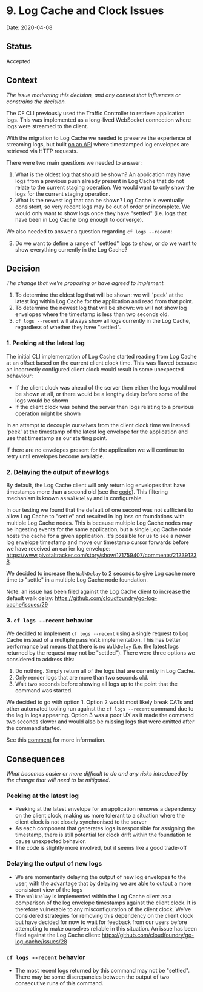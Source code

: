 # 9. Log Cache and Clock Issues

Date: 2020-04-08

## Status

Accepted

## Context

_The issue motivating this decision, and any context that influences or constrains the decision._

The CF CLI previously used the Traffic Controller to retrieve application logs.
This was implemented as a long-lived WebSocket connection where logs were
streamed to the client.

With the migration to Log Cache we needed to preserve the experience of
streaming logs, but built [on an
API](https://github.com/cloudfoundry/log-cache-release/blob/f08a3081c029d133300b1d6cb5ea8ebbd2108874/src/README.md)
where timestamped log envelopes are retrieved via HTTP requests.

There were two main questions we needed to answer:

1. What is the oldest log that should be shown?
   An application may have logs from a previous push already present in Log Cache
   that do not relate to the current staging operation. We would want to only
   show the logs for the current staging operation.
2. What is the newest log that can be shown?
   Log Cache is eventually consistent, so very recent logs may be out of order
   or incomplete. We would only want to show logs once they have "settled" (i.e.
   logs that have been in Log Cache long enough to converge).

We also needed to answer a question regarding `cf logs --recent`:

3. Do we want to define a range of "settled" logs to show, or do we want to show everything currently in the Log Cache?

## Decision

_The change that we're proposing or have agreed to implement._

1. To determine the oldest log that will be shown: we will 'peek' at the latest log within
   Log Cache for the application and read from that point.
2. To determine the newest log that will be shown: we will not show log envelopes where the
   timestamp is less than two seconds old.
3. `cf logs --recent` will always show all logs currently in the Log Cache, regardless of whether they have "settled".

### 1. Peeking at the latest log

The initial CLI implementation of Log Cache started reading from Log Cache at an
offset based on the current client clock time. This was flawed because an
incorrectly configured client clock would result in some unexpected behaviour:

* If the client clock was ahead of the server then either the logs would not be
  shown at all, or there would be a lengthy delay before some of the logs would
  be shown
* If the client clock was behind the server then logs relating to a previous
  operation might be shown

In an attempt to decouple ourselves from the client clock time we instead 'peek'
at the timestamp of the latest log envelope for the application and use that
timestamp as our starting point.

If there are no envelopes present for the application we will continue to retry
until envelopes become available.

### 2. Delaying the output of new logs

By default, the Log Cache client will only return log envelopes that have timestamps
more than a second old (see the [code](https://github.com/cloudfoundry/log-cache-release/blob/f08a3081c029d133300b1d6cb5ea8ebbd2108874/src/pkg/client/walk.go#L174-L183)).
This filtering mechanism is known as `WalkDelay` and is configurable.

In our testing we found that the default of one second was not sufficient to allow Log Cache to
"settle" and resulted in log loss on foundations with multiple Log Cache nodes.
This is because multiple Log Cache nodes may be ingesting events for the same
application, but a single Log Cache node hosts the cache for a given
application. It's possible for us to see a newer log envelope timestamp and move
our timestamp cursor forwards before we have received an earlier log envelope:
https://www.pivotaltracker.com/story/show/171759407/comments/212391238.

We decided to increase the `WalkDelay` to 2 seconds to give Log cache more time
to "settle" in a multiple Log Cache node foundation.

Note: an issue has been filed against the Log Cache client to increase the default
walk delay: https://github.com/cloudfoundry/go-log-cache/issues/29

### 3. `cf logs --recent` behavior

We decided to implement `cf logs --recent` using a single request to Log Cache instead of a multiple pass
`Walk` implementation. This has better performance but means that there is no `WalkDelay` (i.e. the latest
logs returned by the request may not be "settled"). There were three options we considered to address this:

1. Do nothing. Simply return all of the logs that are currently in Log Cache.
2. Only render logs that are more than two seconds old.
3. Wait two seconds before showing all logs up to the point that the command was started.

We decided to go with option 1. Option 2 would most likely break CATs and other automated tooling run against
the `cf logs --recent` command due to the lag in logs appearing. Option 3 was a poor UX as it made the command
two seconds slower and would also be missing logs that were emitted after the command started.

See this [comment](https://www.pivotaltracker.com/story/show/172152836/comments/213375953) for more information.

## Consequences

_What becomes easier or more difficult to do and any risks introduced by the change that will need to be mitigated._

### Peeking at the latest log

* Peeking at the latest envelope for an application removes a dependency on the
  client clock, making us more tolerant to a situation where the client clock is
  not closely synchronised to the server
* As each component that generates logs is responsible for assigning the
  timestamp, there is still potential for clock drift within the foundation to
  cause unexpected behavior.
* The code is slightly more involved, but it seems like a good trade-off

### Delaying the output of new logs

* We are momentarily delaying the output of new log envelopes to the user, with
  the advantage that by delaying we are able to output a more consistent view of
  the logs
* The `WalkDelay` is implemented within the Log Cache client as a comparison of
  the log envelope timestamps against the client clock. It is therefore
  vulnerable to any misconfiguration of the client clock. We've considered
  strategies for removing this dependency on the client clock but have decided
  for now to wait for feedback from our users before attempting to make ourselves
  reliable in this situation. An issue has been filed against the Log Cache
  client: https://github.com/cloudfoundry/go-log-cache/issues/28

### `cf logs --recent` behavior

* The most recent logs returned by this command may not be "settled". There may be some
  discrepancies between the output of two consecutive runs of this command.
